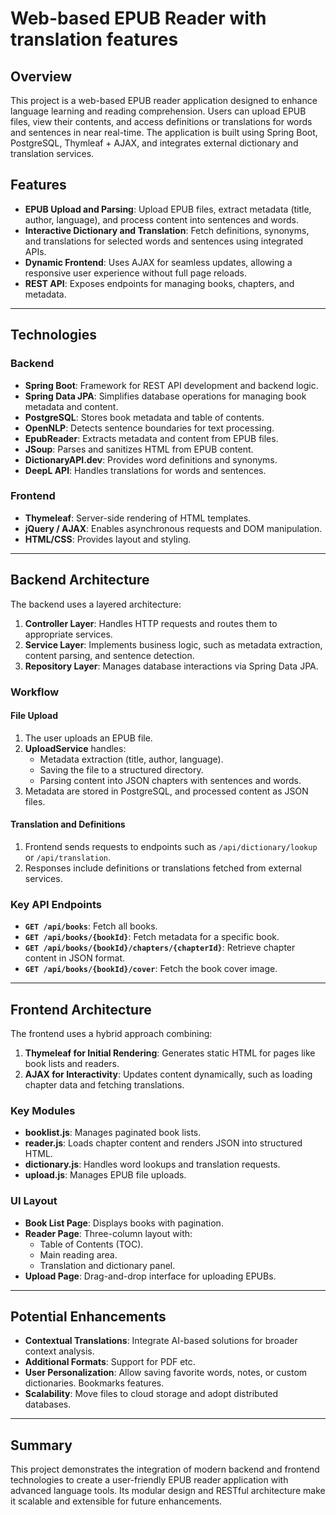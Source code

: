 # Web-based EPUB Reader with translation features

## Overview
This project is a web-based EPUB reader application designed to enhance language learning and reading comprehension. Users can upload EPUB files, view their contents, and access definitions or translations for words and sentences in near real-time. The application is built using Spring Boot, PostgreSQL, Thymleaf + AJAX, and integrates external dictionary and translation services.

## Features
- **EPUB Upload and Parsing**: Upload EPUB files, extract metadata (title, author, language), and process content into sentences and words.
- **Interactive Dictionary and Translation**: Fetch definitions, synonyms, and translations for selected words and sentences using integrated APIs.
- **Dynamic Frontend**: Uses AJAX for seamless updates, allowing a responsive user experience without full page reloads.
- **REST API**: Exposes endpoints for managing books, chapters, and metadata.

---

## Technologies
### Backend
- **Spring Boot**: Framework for REST API development and backend logic.
- **Spring Data JPA**: Simplifies database operations for managing book metadata and content.
- **PostgreSQL**: Stores book metadata and table of contents.
- **OpenNLP**: Detects sentence boundaries for text processing.
- **EpubReader**: Extracts metadata and content from EPUB files.
- **JSoup**: Parses and sanitizes HTML from EPUB content.
- **DictionaryAPI.dev**: Provides word definitions and synonyms.
- **DeepL API**: Handles translations for words and sentences.

### Frontend
- **Thymeleaf**: Server-side rendering of HTML templates.
- **jQuery / AJAX**: Enables asynchronous requests and DOM manipulation.
- **HTML/CSS**: Provides layout and styling.

---

## Backend Architecture
The backend uses a layered architecture:

1. **Controller Layer**: Handles HTTP requests and routes them to appropriate services.
2. **Service Layer**: Implements business logic, such as metadata extraction, content parsing, and sentence detection.
3. **Repository Layer**: Manages database interactions via Spring Data JPA.

### Workflow
#### File Upload
1. The user uploads an EPUB file.
2. **UploadService** handles:
    - Metadata extraction (title, author, language).
    - Saving the file to a structured directory.
    - Parsing content into JSON chapters with sentences and words.
3. Metadata are stored in PostgreSQL, and processed content as JSON files.

#### Translation and Definitions
1. Frontend sends requests to endpoints such as `/api/dictionary/lookup` or `/api/translation`.
2. Responses include definitions or translations fetched from external services.

### Key API Endpoints
- **`GET /api/books`**: Fetch all books.
- **`GET /api/books/{bookId}`**: Fetch metadata for a specific book.
- **`GET /api/books/{bookId}/chapters/{chapterId}`**: Retrieve chapter content in JSON format.
- **`GET /api/books/{bookId}/cover`**: Fetch the book cover image.

---

## Frontend Architecture
The frontend uses a hybrid approach combining:
1. **Thymeleaf for Initial Rendering**: Generates static HTML for pages like book lists and readers.
2. **AJAX for Interactivity**: Updates content dynamically, such as loading chapter data and fetching translations.

### Key Modules
- **booklist.js**: Manages paginated book lists.
- **reader.js**: Loads chapter content and renders JSON into structured HTML.
- **dictionary.js**: Handles word lookups and translation requests.
- **upload.js**: Manages EPUB file uploads.

### UI Layout
- **Book List Page**: Displays books with pagination.
- **Reader Page**: Three-column layout with:
    - Table of Contents (TOC).
    - Main reading area.
    - Translation and dictionary panel.
- **Upload Page**: Drag-and-drop interface for uploading EPUBs.

---

## Potential Enhancements
- **Contextual Translations**: Integrate AI-based solutions for broader context analysis.
- **Additional Formats**: Support for PDF etc.
- **User Personalization**: Allow saving favorite words, notes, or custom dictionaries. Bookmarks features. 
- **Scalability**: Move files to cloud storage and adopt distributed databases.

---

## Summary
This project demonstrates the integration of modern backend and frontend technologies to create a user-friendly EPUB reader application with advanced language tools. Its modular design and RESTful architecture make it scalable and extensible for future enhancements.
